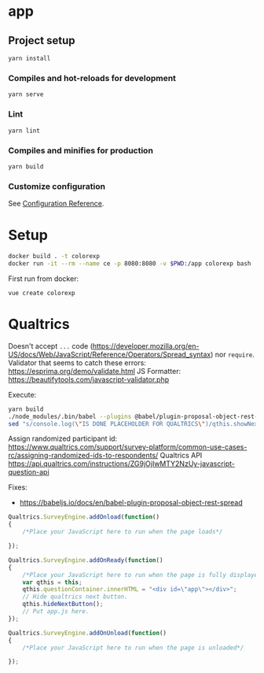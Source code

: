 # app

## Project setup
```
yarn install
```

### Compiles and hot-reloads for development
```
yarn serve
```

### Lint
```
yarn lint
```

### Compiles and minifies for production
```
yarn build
```

### Customize configuration
See [Configuration Reference](https://cli.vuejs.org/config/).

# Setup
```bash
docker build . -t colorexp
docker run -it --rm --name ce -p 8080:8080 -v $PWD:/app colorexp bash
```

First run from docker:
```
vue create colorexp
```

# Qualtrics

Doesn't accept `...` code (https://developer.mozilla.org/en-US/docs/Web/JavaScript/Reference/Operators/Spread_syntax) nor `require`. Validator that seems to catch these errors: https://esprima.org/demo/validate.html
JS Formatter: https://beautifytools.com/javascript-validator.php

Execute:

```bash
yarn build
./node_modules/.bin/babel --plugins @babel/plugin-proposal-object-rest-spread dist/js/app.*.js -o app.js
sed "s/console.log(\"IS DONE PLACEHOLDER FOR QUALTRICS\")/qthis.showNextButton()/" dist/js/app.*.js > app.js
```

Assign randomized participant id: https://www.qualtrics.com/support/survey-platform/common-use-cases-rc/assigning-randomized-ids-to-respondents/
Qualtrics API https://api.qualtrics.com/instructions/ZG9jOjIwMTY2NzUy-javascript-question-api

Fixes:
- https://babeljs.io/docs/en/babel-plugin-proposal-object-rest-spread

```js
Qualtrics.SurveyEngine.addOnload(function()
{
	/*Place your JavaScript here to run when the page loads*/

});

Qualtrics.SurveyEngine.addOnReady(function()
{
	/*Place your JavaScript here to run when the page is fully displayed*/
    var qthis = this;
	qthis.questionContainer.innerHTML = "<div id=\"app\"></div>";
    // Hide qualtrics next button.
    qthis.hideNextButton();
    // Put app.js here.
});

Qualtrics.SurveyEngine.addOnUnload(function()
{
	/*Place your JavaScript here to run when the page is unloaded*/

});
```